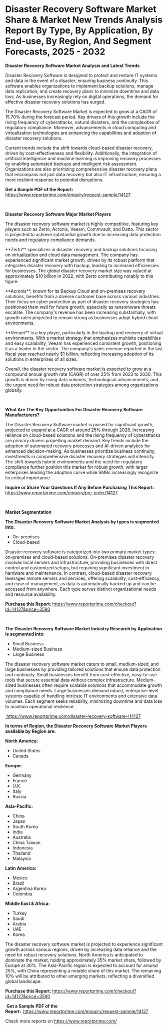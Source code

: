 <p><h1>Disaster Recovery Software Market Share & Market New Trends Analysis Report By Type, By Application, By End-use, By Region, And Segment Forecasts, 2025 - 2032</h1></p><p><strong>Disaster Recovery Software Market Analysis and Latest Trends</strong></p>
<p><p>Disaster Recovery Software is designed to protect and restore IT systems and data in the event of a disaster, ensuring business continuity. This software enables organizations to implement backup solutions, manage data replication, and create recovery plans to minimize downtime and data loss. As businesses increasingly rely on digital operations, the demand for effective disaster recovery solutions has surged.</p><p>The Disaster Recovery Software Market is expected to grow at a CAGR of 15.70% during the forecast period. Key drivers of this growth include the rising frequency of cyberattacks, natural disasters, and the complexities of regulatory compliance. Moreover, advancements in cloud computing and virtualization technologies are enhancing the capabilities and adoption of disaster recovery solutions. </p><p>Current trends include the shift towards cloud-based disaster recovery, driven by cost-effectiveness and flexibility. Additionally, the integration of artificial intelligence and machine learning is improving recovery processes by enabling automated backups and intelligent risk assessment. Organizations are also prioritizing comprehensive disaster recovery plans that encompass not just data recovery but also IT infrastructure, ensuring a more resilient response to potential disruptions.</p></p>
<p><strong>Get a Sample PDF of the Report:&nbsp;</strong> <a href="https://www.reportprime.com/enquiry/request-sample/14127?utm_campaign=3118&utm_medium=2&utm_source=Github&utm_content=ia&utm_term=20032025&utm_id=disaster-recovery-software">https://www.reportprime.com/enquiry/request-sample/14127</a></p>
<p>&nbsp;</p>
<p><strong>Disaster Recovery Software Major Market Players</strong></p>
<p><p>The disaster recovery software market is highly competitive, featuring key players such as Zerto, Acronis, Veeam, Commvault, and Datto. This sector is projected to achieve substantial growth due to increasing data protection needs and regulatory compliance demands.</p><p>**Zerto** specializes in disaster recovery and backup solutions focusing on virtualization and cloud data management. The company has experienced significant market growth, driven by its robust platform that integrates disaster recovery with backup, leading to increased efficiencies for businesses. The global disaster recovery market size was valued at approximately $10 billion in 2022, with Zerto contributing notably to this figure.</p><p>**Acronis**, known for its Backup Cloud and on-premises recovery solutions, benefits from a diverse customer base across various industries. Their focus on cyber protection as part of disaster recovery strategies has positioned them well for future growth, especially as ransomware threats escalate. The company's revenue has been increasing substantially, with growth rates projected to remain strong as businesses adopt hybrid cloud environments.</p><p>**Veeam** is a key player, particularly in the backup and recovery of virtual environments. With a market strategy that emphasizes multisite capabilities and easy scalability, Veeam has experienced consistent growth, positioning it as a leader in the sector. The company's sales revenue reported in the last fiscal year reached nearly $1 billion, reflecting increasing adoption of its solutions in enterprises of all sizes.</p><p>Overall, the disaster recovery software market is expected to grow at a compound annual growth rate (CAGR) of over 25% from 2023 to 2030. This growth is driven by rising data volumes, technological advancements, and the urgent need for robust data protection strategies among organizations globally.</p></p>
<p>&nbsp;</p>
<p><strong>What Are The Key Opportunities For Disaster Recovery Software Manufacturers?</strong></p>
<p><p>The Disaster Recovery Software market is poised for significant growth, projected to expand at a CAGR of around 25% through 2028. Increasing reliance on cloud-based solutions and the rising frequency of cyberattacks are primary drivers propelling market demand. Key trends include the adoption of automated recovery processes and AI-driven analytics for enhanced decision-making. As businesses prioritize business continuity, investments in comprehensive disaster recovery strategies will intensify. The shift towards hybrid environments and the need for regulatory compliance further position this market for robust growth, with larger enterprises leading the adoption curve while SMBs increasingly recognize its critical importance.</p></p>
<p><strong>Inquire or Share Your Questions If Any Before Purchasing This Report:</strong> <a href="https://www.reportprime.com/enquiry/pre-order/14127?utm_campaign=3118&utm_medium=2&utm_source=Github&utm_content=ia&utm_term=20032025&utm_id=disaster-recovery-software">https://www.reportprime.com/enquiry/pre-order/14127</a></p>
<p>&nbsp;</p>
<p><strong>Market Segmentation</strong></p>
<p><strong>The Disaster Recovery Software Market Analysis by types is segmented into:</strong></p>
<p><ul><li>On-premises</li><li>Cloud-based</li></ul></p>
<p><p>Disaster recovery software is categorized into two primary market types: on-premises and cloud-based solutions. On-premises disaster recovery involves local servers and infrastructure, providing businesses with direct control and customized setups, but requiring significant investment in hardware and maintenance. In contrast, cloud-based disaster recovery leverages remote servers and services, offering scalability, cost-efficiency, and ease of management, as data is automatically backed up and can be accessed from anywhere. Each type serves distinct organizational needs and resource availability.</p></p>
<p><strong>Purchase this Report:&nbsp;</strong><a href="https://www.reportprime.com/checkout?id=14127&price=3590&utm_campaign=3118&utm_medium=2&utm_source=Github&utm_content=ia&utm_term=20032025&utm_id=disaster-recovery-software">https://www.reportprime.com/checkout?id=14127&price=3590</a></p>
<p>&nbsp;</p>
<p><strong>The Disaster Recovery Software Market Industry Research by Application is segmented into:</strong></p>
<p><ul><li>Small Business</li><li>Medium-sized Business</li><li>Large Business</li></ul></p>
<p><p>The disaster recovery software market caters to small, medium-sized, and large businesses by providing tailored solutions that ensure data protection and continuity. Small businesses benefit from cost-effective, easy-to-use tools that secure essential data without complex infrastructure. Medium-sized businesses often require scalable solutions that accommodate growth and compliance needs. Large businesses demand robust, enterprise-level systems capable of handling intricate IT environments and extensive data volumes. Each segment seeks reliability, minimizing downtime and data loss to maintain operational resilience.</p></p>
<p><a href="https://www.reportprime.com/disaster-recovery-software-r14127?utm_campaign=3118&utm_medium=2&utm_source=Github&utm_content=ia&utm_term=20032025&utm_id=disaster-recovery-software">&nbsp;https://www.reportprime.com/disaster-recovery-software-r14127</a></p>
<p><strong>In terms of Region, the Disaster Recovery Software Market Players available by Region are:</strong></p>
<p>
    <p> <strong> North America: </strong>
        <ul>
            <li>United States</li>
            <li>Canada</li>
        </ul>
        </p> 
    <p> <strong> Europe: </strong>
        <ul>
            <li>Germany</li>
            <li>France</li>
            <li>U.K.</li>
            <li>Italy</li>
            <li>Russia</li>
        </ul>
        </p> 
    <p> <strong> Asia-Pacific: </strong>
        <ul>
            <li>China</li>
            <li>Japan</li>
            <li>South Korea</li>
            <li>India</li>
            <li>Australia</li>
            <li>China Taiwan</li>
            <li>Indonesia</li>
            <li>Thailand</li>
            <li>Malaysia</li>
        </ul>
        </p> 
    <p> <strong> Latin America: </strong>
        <ul>
            <li>Mexico</li>
            <li>Brazil</li>
            <li>Argentina Korea</li>
            <li>Colombia</li>
        </ul>
        </p> 
    <p> <strong> Middle East & Africa: </strong>
        <ul>
            <li>Turkey</li>
            <li>Saudi</li>
            <li>Arabia</li>
            <li>UAE</li>
            <li>Korea</li>
        </ul>
    </p>
    </p>
<p><p>The disaster recovery software market is projected to experience significant growth across various regions, driven by increasing data reliance and the need for robust recovery solutions. North America is anticipated to dominate the market, holding approximately 35% market share, followed by Europe at 30%. The Asia-Pacific region is expected to account for around 25%, with China representing a notable share of this market. The remaining 10% will be attributed to other emerging markets, reflecting a diversified global landscape.</p></p>
<p><strong>Purchase this Report: </strong><a href="https://www.reportprime.com/checkout?id=14127&price=3590&utm_campaign=3118&utm_medium=2&utm_source=Github&utm_content=ia&utm_term=20032025&utm_id=disaster-recovery-software">https://www.reportprime.com/checkout?id=14127&price=3590</a></p>
<p>&nbsp;<strong>Get a Sample PDF of the Report:&nbsp;&nbsp;</strong><a href="https://www.reportprime.com/enquiry/request-sample/14127?utm_campaign=3118&utm_medium=2&utm_source=Github&utm_content=ia&utm_term=20032025&utm_id=disaster-recovery-software">https://www.reportprime.com/enquiry/request-sample/14127</a></p>
<p><strong></strong></p>
<p>Check more reports on <a href="https://www.reportprime.com/?utm_campaign=3118&utm_medium=2&utm_source=Github&utm_content=ia&utm_term=20032025&utm_id=disaster-recovery-software">https://www.reportprime.com/</a></p>